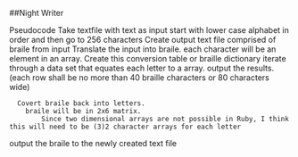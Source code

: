 ##Night Writer

Pseudocode
Take textfile with text as input
  start with lower case alphabet in order and then go to 256 characters
  Create output text file comprised of braile from input
  Translate the input into braile.
    each character will be an element in an array.
    Create this conversion table or braille dictionary
    iterate through a data set that equates each letter to a array.
    output the results. (each row shall be no more than 40 braille characters or 80 characters wide)

      Covert braile back into letters.
        braile will be in 2x6 matrix.
            Since two dimensional arrays are not possible in Ruby, I think this will need to be (3)2 character arrays for each letter
  output the braile to the newly created text file
